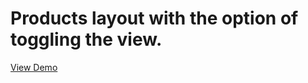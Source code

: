 # Products layout with the option of toggling the view.

[View Demo](https://letsget.github.io/products-layout-typescript/)

